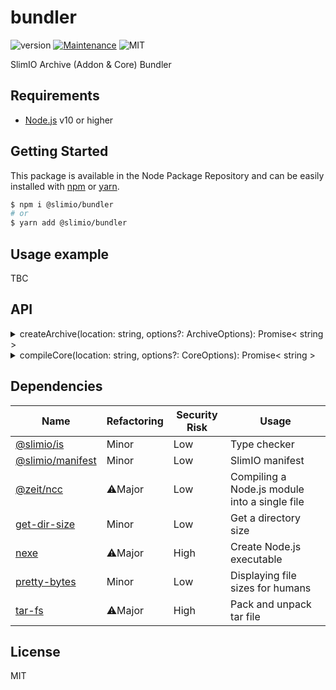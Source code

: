# bundler
![version](https://img.shields.io/badge/version-0.1.0-blue.svg)
[![Maintenance](https://img.shields.io/badge/Maintained%3F-yes-green.svg)](https://github.com/SlimIO/is/commit-activity)
![MIT](https://img.shields.io/github/license/mashape/apistatus.svg)

SlimIO Archive (Addon & Core) Bundler

## Requirements
- [Node.js](https://nodejs.org/en/) v10 or higher

## Getting Started

This package is available in the Node Package Repository and can be easily installed with [npm](https://docs.npmjs.com/getting-started/what-is-npm) or [yarn](https://yarnpkg.com).

```bash
$ npm i @slimio/bundler
# or
$ yarn add @slimio/bundler
```

## Usage example
TBC

## API

<details><summary>createArchive(location: string, options?: ArchiveOptions): Promise< string ></summary>
<br />

Create Addon archive.

```js
const { createArchive } = require("./index");

createArchive("F:\\Code\\Agent\\addons\\alerting", {
    debug: true
}).catch(console.error);
```

</details>

<details><summary>compileCore(location: string, options?: CoreOptions): Promise< string ></summary>
<br />

Compile the core. Options is described by the following interface
```ts
interface CoreOptions {
    debug?: boolean;
    cwd?: string;
}
```

```js
const { compileCore } = require("./index");
const { mkdir } = require("fs").promises;
const { join } = require("path");

async function main() {
    const cwd = join(__dirname, "build");

    await mkdir(cwd);
    await compileCore("F:\\Code\\AgentTest", {
        debug: true, cwd
    });
}
main().catch(console.error);
```

</details>

## Dependencies

|Name|Refactoring|Security Risk|Usage|
|---|---|---|---|
|[@slimio/is](https://github.com/SlimIO/is#readme)|Minor|Low|Type checker|
|[@slimio/manifest](https://github.com/SlimIO/Manifester#readme)|Minor|Low|SlimIO manifest|
|[@zeit/ncc](https://github.com/zeit/ncc#readme)|⚠️Major|Low|Compiling a Node.js module into a single file|
|[get-dir-size](https://github.com/fraxken/dir-size#readme)|Minor|Low|Get a directory size|
|[nexe](https://github.com/nexe/nexe#readme)|⚠️Major|High|Create Node.js executable|
|[pretty-bytes](https://github.com/sindresorhus/pretty-bytes#readme)|Minor|Low|Displaying file sizes for humans|
|[tar-fs](https://github.com/mafintosh/tar-fs)|⚠️Major|High|Pack and unpack tar file|

## License
MIT
